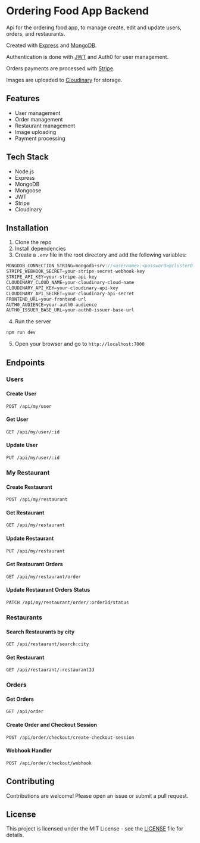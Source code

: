 # Ordering Food App Backend

Api for the ordering food app, to manage create, edit and update users, orders, and restaurants.

Created with [Express](https://expressjs.com/) and [MongoDB](https://www.mongodb.com/).

Authentication is done with [JWT](https://jwt.io/) and Auth0 for user management.

Orders payments are processed with [Stripe](https://stripe.com/).

Images are uploaded to [Cloudinary](https://cloudinary.com/) for storage.

## Features

- User management
- Order management
- Restaurant management
- Image uploading
- Payment processing

## Tech Stack

- Node.js
- Express
- MongoDB
- Mongoose
- JWT
- Stripe
- Cloudinary

## Installation

1. Clone the repo
2. Install dependencies
3. Create a `.env` file in the root directory and add the following variables:

```js
MONGODB_CONNECTION_STRING=mongodb+srv://<username>:<password>@cluster0.b9x9.mongodb.net/<dbname>?retryWrites=true&w=majority
STRIPE_WEBHOOK_SECRET=your-stripe-secret-webhook-key
STRIPE_API_KEY=your-stripe-api-key
CLOUDINARY_CLOUD_NAME=your-cloudinary-cloud-name
CLOUDINARY_API_KEY=your-cloudinary-api-key
CLOUDINARY_API_SECRET=your-cloudinary-api-secret
FRONTEND_URL=your-frontend-url
AUTH0_AUDIENCE=your-auth0-audience
AUTH0_ISSUER_BASE_URL=your-auth0-issuer-base-url
```

4. Run the server

```bash
npm run dev
```

5. Open your browser and go to `http://localhost:7000`

## Endpoints

### Users

#### Create User

`POST /api/my/user`

#### Get User

`GET /api/my/user/:id`

#### Update User

`PUT /api/my/user/:id`

### My Restaurant

#### Create Restaurant

`POST /api/my/restaurant`

#### Get Restaurant

`GET /api/my/restaurant`

#### Update Restaurant

`PUT /api/my/restaurant`

#### Get Restaurant Orders

`GET /api/my/restaurant/order`

#### Update Restaurant Orders Status

`PATCH /api/my/restaurant/order/:orderId/status`

### Restaurants

#### Search Restaurants by city

`GET /api/restaurant/search:city`

#### Get Restaurant

`GET /api/restaurant/:restaurantId`

### Orders

#### Get Orders

`GET /api/order`

#### Create Order and Checkout Session

`POST /api/order/checkout/create-checkout-session`

#### Webhook Handler

`POST /api/order/checkout/webhook`

## Contributing

Contributions are welcome! Please open an issue or submit a pull request.

## License

This project is licensed under the MIT License - see the [LICENSE](LICENSE) file for details.
